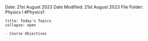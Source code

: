Date: 21st August 2023
Date Modified: 21st August 2023
File Folder: Physics I
#Physics1

```ad-abstract
title: Today's Topics
collapse: open

- Course Objectives

```


